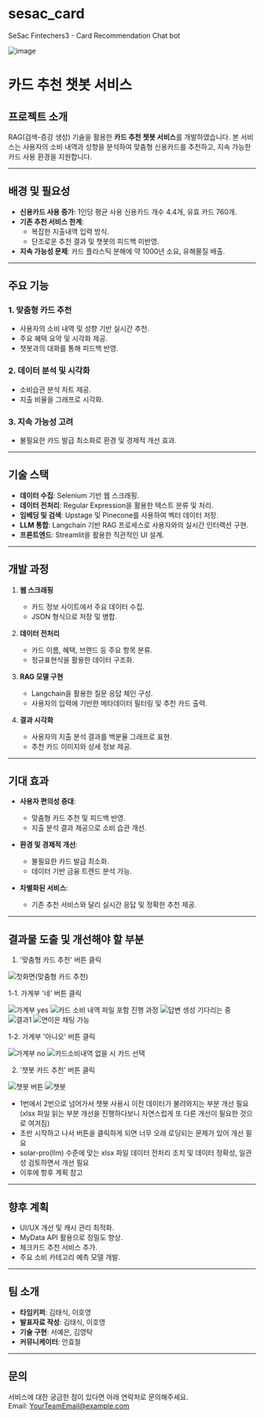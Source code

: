 # sesac_card
SeSac Fintechers3 - Card Recommendation Chat bot


![image](https://github.com/user-attachments/assets/2bd8301d-81cf-4806-930f-6da0aa67434b)




# 카드 추천 챗봇 서비스

## 프로젝트 소개
RAG(검색-증강 생성) 기술을 활용한 **카드 추천 챗봇 서비스**를 개발하였습니다. 본 서비스는 사용자의 소비 내역과 성향을 분석하여 맞춤형 신용카드를 추천하고, 지속 가능한 카드 사용 환경을 지원합니다.

---

## 배경 및 필요성
- **신용카드 사용 증가**: 1인당 평균 사용 신용카드 개수 4.4개, 유효 카드 760개.
- **기존 추천 서비스 한계**:
  - 복잡한 지출내역 입력 방식.
  - 단조로운 추천 결과 및 챗봇의 피드백 미반영.
- **지속 가능성 문제**: 카드 플라스틱 분해에 약 1000년 소요, 유해물질 배출.

---

## 주요 기능
### 1. 맞춤형 카드 추천
- 사용자의 소비 내역 및 성향 기반 실시간 추천.
- 주요 혜택 요약 및 시각화 제공.
- 챗봇과의 대화를 통해 피드백 반영.

### 2. 데이터 분석 및 시각화
- 소비습관 분석 차트 제공.
- 지출 비율을 그래프로 시각화.

### 3. 지속 가능성 고려
- 불필요한 카드 발급 최소화로 환경 및 경제적 개선 효과.

---

## 기술 스택
- **데이터 수집**: Selenium 기반 웹 스크래핑.
- **데이터 전처리**: Regular Expression을 활용한 텍스트 분류 및 처리.
- **임베딩 및 검색**: Upstage 및 Pinecone를 사용하여 벡터 데이터 저장.
- **LLM 통합**: Langchain 기반 RAG 프로세스로 사용자와의 실시간 인터랙션 구현.
- **프론트엔드**: Streamlit을 활용한 직관적인 UI 설계.

---

## 개발 과정
1. **웹 스크래핑**
   - 카드 정보 사이트에서 주요 데이터 수집.
   - JSON 형식으로 저장 및 병합.

2. **데이터 전처리**
   - 카드 이름, 혜택, 브랜드 등 주요 항목 분류.
   - 정규표현식을 활용한 데이터 구조화.

3. **RAG 모델 구현**
   - Langchain을 활용한 질문 응답 체인 구성.
   - 사용자의 입력에 기반한 메타데이터 필터링 및 추천 카드 출력.

4. **결과 시각화**
   - 사용자의 지출 분석 결과를 백분율 그래프로 표현.
   - 추천 카드 이미지와 상세 정보 제공.

---

## 기대 효과
- **사용자 편의성 증대**:
  - 맞춤형 카드 추천 및 피드백 반영.
  - 지출 분석 결과 제공으로 소비 습관 개선.

- **환경 및 경제적 개선**:
  - 불필요한 카드 발급 최소화.
  - 데이터 기반 금융 트렌드 분석 가능.

- **차별화된 서비스**:
  - 기존 추천 서비스와 달리 실시간 응답 및 정확한 추천 제공.

---

## 결과물 도출 및 개선해야 할 부분
1. '맞춤형 카드 추천' 버튼 클릭
   
![첫화면(맞춤형 카드 추천)](https://github.com/user-attachments/assets/22f60dda-2f5d-4834-8376-2118993628d5)

1-1. 가계부 '네' 버튼 클릭

![가계부 yes](https://github.com/user-attachments/assets/2cd3fc75-5106-4c7f-8391-c33ede104965)
![카드 소비 내역 파일 포함 진행 과정](https://github.com/user-attachments/assets/a03b333c-0a65-4d6d-982e-607fc1034f8f)
![답변 생성 기다리는 중](https://github.com/user-attachments/assets/66a9ba26-5e35-406e-82b6-794587b2e75d)
![결과1](https://github.com/user-attachments/assets/36e5138e-69cc-4466-91cd-86fa96a66abf)
![연이은 채팅 가능](https://github.com/user-attachments/assets/ce007a2b-becb-4531-8e22-39510c5c7d81)

1-2. 가계부 '아니오' 버튼 클릭

![가계부 no](https://github.com/user-attachments/assets/a3d932bf-3a6c-42c0-8dfc-c22b727031ad)
![카드소비내역 없을 시 카드 선택](https://github.com/user-attachments/assets/6d0406b9-6fc9-45fb-98ca-42bd11333e6c)

2. '챗봇 카드 추천' 버튼 클릭

![챗봇 버튼](https://github.com/user-attachments/assets/51acd368-3210-4587-bda1-83bc3eabb9a2)
![챗봇](https://github.com/user-attachments/assets/d049eb4b-3547-4f0a-8aba-4a9e553cfff3)

- 1번에서 2번으로 넘어가서 챗봇 사용시 이전 데이터가 불려와지는 부분 개선 필요
  (xlsx 파일 읽는 부분 개선을 진행하다보니 자연스럽게 또 다른 개선이 필요한 것으로 여겨짐)
- 초반 시작하고 나서 버튼을 클릭하게 되면 너무 오래 로딩되는 문제가 있어 개선 필요
- solar-pro(llm) 수준에 맞는 xlsx 파일 데이터 전처리 조치 및 데이터 정확성, 일관성 검토하면서 개선 필요
- 이후에 항후 계획 참고


---
## 향후 계획
- UI/UX 개선 및 캐시 관리 최적화.
- MyData API 활용으로 정밀도 향상.
- 체크카드 추천 서비스 추가.
- 주요 소비 카테고리 예측 모델 개발.

---

## 팀 소개
- **타임키퍼**: 김태식, 이호영
- **발표자료 작성**: 김태식, 이호영
- **기술 구현**: 서예은, 김영탁
- **커뮤니케이터**: 안효철

---

## 문의
서비스에 대한 궁금한 점이 있다면 아래 연락처로 문의해주세요.  
Email: [YourTeamEmail@example.com](mailto:YourTeamEmail@example.com)
